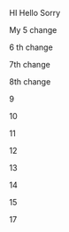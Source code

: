 
HI Hello Sorry

My 5 change 

6 th change


7th change

8th change


9

10

11

12

13

14

15

17

